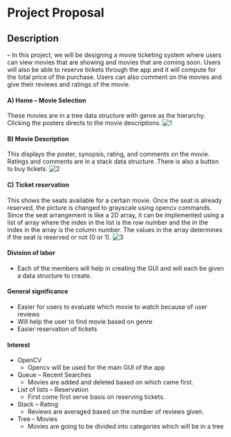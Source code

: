 # Project Proposal

## Description 
– In this project, we will be designing a movie ticketing system where users can view movies that are showing and movies that are coming soon. Users will also be able to reserve tickets through the app and it will compute for the total price of the purchase. Users can also comment on the movies and give their reviews and ratings of the movie. 


#### A)	Home – Movie Selection
These movies are in a tree data structure with genre as the hierarchy. Clicking the posters directs to the movie descriptions.
![1](https://cloud.githubusercontent.com/assets/16644615/17390153/fa103514-5a3c-11e6-9e52-adffb307986b.png)


#### B)	Movie Description
This displays the poster, synopsis, rating, and comments on the movie. Ratings and comments are in a stack data structure .There is also a button to buy tickets.
![2](https://cloud.githubusercontent.com/assets/16644615/17390155/fa37e42e-5a3c-11e6-9082-a20855b78fad.png)


#### C)	Ticket reservation
This shows the seats available for a certain movie. Once the seat is already reserved, the picture is changed to grayscale using opencv commands.  Since the seat arrangement is like a 2D array, it can be implemented using a list of array where the index in the list is the row number and the in the index in the array is the column number. The values in the array determines if the seat is reserved or not (0 or 1).
![3](https://cloud.githubusercontent.com/assets/16644615/17390156/fa5f386c-5a3c-11e6-8e04-1be0d7198c8d.png)

#### Division of labor
- Each of the members will help in creating the GUI and will each be given a data structure to create.

	
#### General significance 
- Easier for users to evaluate which movie to watch because of user reviews
- Will help the user to find movie based on genre
- Easier reservation of tickets

#### Interest 
- OpenCV
	- Opencv will be used for the main GUI of the app 
- Queue – Recent  Searches
	- Movies are added and deleted based on which came first.
- List of lists – Reservation
	- First come first serve basis on reserving tickets.
- Stack – Rating
	- Reviews are averaged based on the number of reviews given.	
- Tree – Movies
	- Movies are going to be divided into categories which will be in a tree

